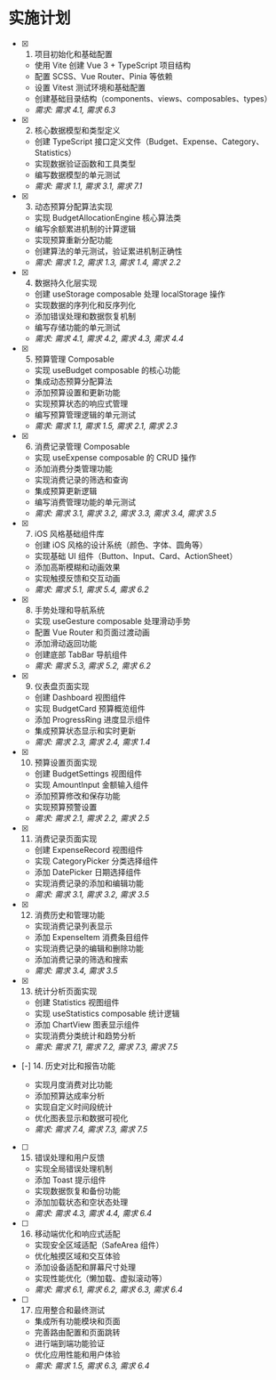 # 实施计划

- [x] 1. 项目初始化和基础配置




  - 使用 Vite 创建 Vue 3 + TypeScript 项目结构
  - 配置 SCSS、Vue Router、Pinia 等依赖
  - 设置 Vitest 测试环境和基础配置
  - 创建基础目录结构（components、views、composables、types）
  - _需求: 需求 4.1, 需求 6.3_

- [x] 2. 核心数据模型和类型定义





  - 创建 TypeScript 接口定义文件（Budget、Expense、Category、Statistics）
  - 实现数据验证函数和工具类型
  - 编写数据模型的单元测试
  - _需求: 需求 1.1, 需求 3.1, 需求 7.1_

- [x] 3. 动态预算分配算法实现








  - 实现 BudgetAllocationEngine 核心算法类
  - 编写余额累进机制的计算逻辑
  - 实现预算重新分配功能
  - 创建算法的单元测试，验证累进机制正确性
  - _需求: 需求 1.2, 需求 1.3, 需求 1.4, 需求 2.2_

- [x] 4. 数据持久化层实现





  - 创建 useStorage composable 处理 localStorage 操作
  - 实现数据的序列化和反序列化
  - 添加错误处理和数据恢复机制
  - 编写存储功能的单元测试
  - _需求: 需求 4.1, 需求 4.2, 需求 4.3, 需求 4.4_

- [x] 5. 预算管理 Composable




  - 实现 useBudget composable 的核心功能
  - 集成动态预算分配算法
  - 添加预算设置和更新功能
  - 实现预算状态的响应式管理
  - 编写预算管理逻辑的单元测试
  - _需求: 需求 1.1, 需求 1.5, 需求 2.1, 需求 2.3_

- [x] 6. 消费记录管理 Composable




  - 实现 useExpense composable 的 CRUD 操作
  - 添加消费分类管理功能
  - 实现消费记录的筛选和查询
  - 集成预算更新逻辑
  - 编写消费管理功能的单元测试
  - _需求: 需求 3.1, 需求 3.2, 需求 3.3, 需求 3.4, 需求 3.5_

- [x] 7. iOS 风格基础组件库





  - 创建 iOS 风格的设计系统（颜色、字体、圆角等）
  - 实现基础 UI 组件（Button、Input、Card、ActionSheet）
  - 添加高斯模糊和动画效果
  - 实现触摸反馈和交互动画
  - _需求: 需求 5.1, 需求 5.4, 需求 6.2_

- [x] 8. 手势处理和导航系统





  - 实现 useGesture composable 处理滑动手势
  - 配置 Vue Router 和页面过渡动画
  - 添加滑动返回功能
  - 创建底部 TabBar 导航组件
  - _需求: 需求 5.3, 需求 5.2, 需求 6.2_

- [x] 9. 仪表盘页面实现





  - 创建 Dashboard 视图组件
  - 实现 BudgetCard 预算概览组件
  - 添加 ProgressRing 进度显示组件
  - 集成预算状态显示和实时更新
  - _需求: 需求 2.3, 需求 2.4, 需求 1.4_

- [x] 10. 预算设置页面实现





  - 创建 BudgetSettings 视图组件
  - 实现 AmountInput 金额输入组件
  - 添加预算修改和保存功能
  - 实现预算预警设置
  - _需求: 需求 2.1, 需求 2.2, 需求 2.5_

- [x] 11. 消费记录页面实现





  - 创建 ExpenseRecord 视图组件
  - 实现 CategoryPicker 分类选择组件
  - 添加 DatePicker 日期选择组件
  - 实现消费记录的添加和编辑功能
  - _需求: 需求 3.1, 需求 3.2, 需求 3.5_

- [x] 12. 消费历史和管理功能

  - 实现消费记录列表显示
  - 添加 ExpenseItem 消费条目组件
  - 实现消费记录的编辑和删除功能
  - 添加消费记录的筛选和搜索
  - _需求: 需求 3.4, 需求 3.5_

- [x] 13. 统计分析页面实现









  - 创建 Statistics 视图组件
  - 实现 useStatistics composable 统计逻辑
  - 添加 ChartView 图表显示组件
  - 实现消费分类统计和趋势分析
  - _需求: 需求 7.1, 需求 7.2, 需求 7.3, 需求 7.5_

- [-] 14. 历史对比和报告功能



  - 实现月度消费对比功能
  - 添加预算达成率分析
  - 实现自定义时间段统计
  - 优化图表显示和数据可视化
  - _需求: 需求 7.4, 需求 7.3, 需求 7.5_

- [ ] 15. 错误处理和用户反馈
  - 实现全局错误处理机制
  - 添加 Toast 提示组件
  - 实现数据恢复和备份功能
  - 添加加载状态和空状态处理
  - _需求: 需求 4.3, 需求 4.4, 需求 6.4_

- [ ] 16. 移动端优化和响应式适配
  - 实现安全区域适配（SafeArea 组件）
  - 优化触摸区域和交互体验
  - 添加设备适配和屏幕尺寸处理
  - 实现性能优化（懒加载、虚拟滚动等）
  - _需求: 需求 6.1, 需求 6.2, 需求 6.3, 需求 6.4_

- [ ] 17. 应用整合和最终测试
  - 集成所有功能模块和页面
  - 完善路由配置和页面跳转
  - 进行端到端功能验证
  - 优化应用性能和用户体验
  - _需求: 需求 1.5, 需求 6.3, 需求 6.4_    